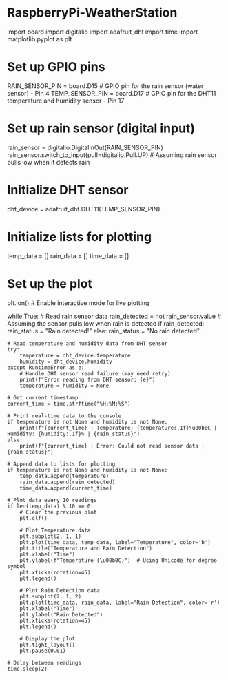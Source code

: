 # RaspberryPi-WeatherStation

import board
import digitalio
import adafruit_dht
import time
import matplotlib.pyplot as plt

# Set up GPIO pins
RAIN_SENSOR_PIN = board.D15 # GPIO pin for the rain sensor (water sensor) - Pin 4
TEMP_SENSOR_PIN = board.D17  # GPIO pin for the DHT11 temperature and humidity sensor - Pin 17

# Set up rain sensor (digital input)
rain_sensor = digitalio.DigitalInOut(RAIN_SENSOR_PIN)
rain_sensor.switch_to_input(pull=digitalio.Pull.UP)  # Assuming rain sensor pulls low when it detects rain

# Initialize DHT sensor
dht_device = adafruit_dht.DHT11(TEMP_SENSOR_PIN)

# Initialize lists for plotting
temp_data = []
rain_data = []
time_data = []

# Set up the plot
plt.ion()  # Enable interactive mode for live plotting

while True:
    # Read rain sensor data
    rain_detected = not rain_sensor.value  # Assuming the sensor pulls low when rain is detected
    if rain_detected:
        rain_status = "Rain detected!"
    else:
        rain_status = "No rain detected"

    # Read temperature and humidity data from DHT sensor
    try:
        temperature = dht_device.temperature
        humidity = dht_device.humidity
    except RuntimeError as e:
        # Handle DHT sensor read failure (may need retry)
        print(f"Error reading from DHT sensor: {e}")
        temperature = humidity = None

    # Get current timestamp
    current_time = time.strftime("%H:%M:%S")

    # Print real-time data to the console
    if temperature is not None and humidity is not None:
        print(f"{current_time} | Temperature: {temperature:.1f}\u00b0C | Humidity: {humidity:.1f}% | {rain_status}")
    else:
        print(f"{current_time} | Error: Could not read sensor data | {rain_status}")

    # Append data to lists for plotting
    if temperature is not None and humidity is not None:
        temp_data.append(temperature)
        rain_data.append(rain_detected)
        time_data.append(current_time)

    # Plot data every 10 readings
    if len(temp_data) % 10 == 0:
        # Clear the previous plot
        plt.clf()

        # Plot Temperature data
        plt.subplot(2, 1, 1)
        plt.plot(time_data, temp_data, label="Temperature", color='b')
        plt.title("Temperature and Rain Detection")
        plt.xlabel("Time")
        plt.ylabel(f"Temperature (\u00b0C)")  # Using Unicode for degree symbol
        plt.xticks(rotation=45)
        plt.legend()

        # Plot Rain Detection data
        plt.subplot(2, 1, 2)
        plt.plot(time_data, rain_data, label="Rain Detection", color='r')
        plt.xlabel("Time")
        plt.ylabel("Rain Detected")
        plt.xticks(rotation=45)
        plt.legend()

        # Display the plot
        plt.tight_layout()
        plt.pause(0.01)

    # Delay between readings
    time.sleep(2)
